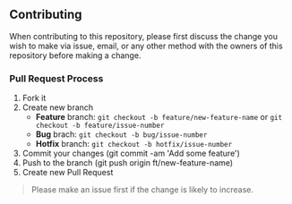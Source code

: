 ## Contributing
When contributing to this repository, please first discuss the change you wish to make via issue, email, or any other method with the owners of this repository before making a change.

### Pull Request Process
1. Fork it
2. Create new branch
   - **Feature** branch: ```git checkout -b feature/new-feature-name``` or ```git checkout -b feature/issue-number```
   - **Bug** brach: ```git checkout -b bug/issue-number```
   - **Hotfix** branch: ```git checkout -b hotfix/issue-number```
1. Commit your changes (git commit -am 'Add some feature')
2. Push to the branch (git push origin ft/new-feature-name)
3. Create new Pull Request
> Please make an issue first if the change is likely to increase.